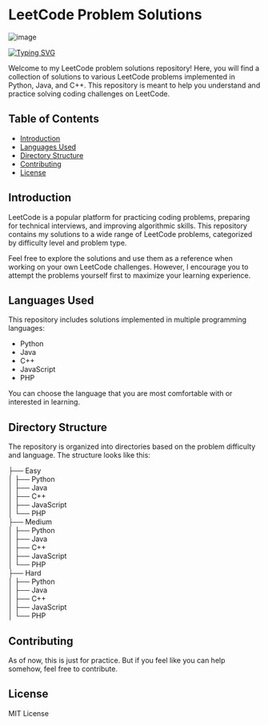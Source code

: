 # LeetCode Problem Solutions

![image](https://github.com/joatansampaio/leet-code/assets/76176945/5798c6d0-38f4-43d8-ad9f-e85d3977c341)

[![Typing SVG](https://readme-typing-svg.demolab.com?font=Fira+Code&size=26&pause=1000&color=2B56CF&width=450&lines=Welcome+to+my+Leet+Code+Repo)](https://git.io/typing-svg)

Welcome to my LeetCode problem solutions repository! Here, you will find a collection of solutions to various LeetCode problems implemented in Python, Java, and C++. This repository is meant to help you understand and practice solving coding challenges on LeetCode.

## Table of Contents
- [Introduction](#introduction)
- [Languages Used](#languages-used)
- [Directory Structure](#directory-structure)
- [Contributing](#contributing)
- [License](#license)

## Introduction
LeetCode is a popular platform for practicing coding problems, preparing for technical interviews, and improving algorithmic skills. This repository contains my solutions to a wide range of LeetCode problems, categorized by difficulty level and problem type.

Feel free to explore the solutions and use them as a reference when working on your own LeetCode challenges. However, I encourage you to attempt the problems yourself first to maximize your learning experience.

## Languages Used
This repository includes solutions implemented in multiple programming languages:

- Python
- Java
- C++
- JavaScript
- PHP

You can choose the language that you are most comfortable with or interested in learning.

## Directory Structure
The repository is organized into directories based on the problem difficulty and language. The structure looks like this:

├── Easy</br>
│ ├── Python</br>
│ ├── Java</br>
│ ├── C++</br>
│ ├── JavaScript</br>
│ └── PHP</br>
├── Medium</br>
│ ├── Python</br>
│ ├── Java</br>
│ ├── C++</br>
│ ├── JavaScript</br>
│ └── PHP</br>
├── Hard</br>
│ ├── Python</br>
│ ├── Java</br>
│ ├── C++</br>
│ ├── JavaScript</br>
│ └── PHP</br>

## Contributing
As of now, this is just for practice. But if you feel like you can help somehow, feel free to contribute.


## License
MIT License 
